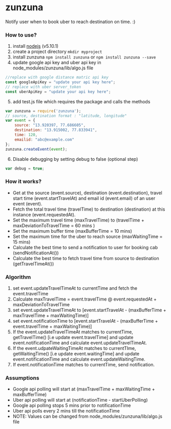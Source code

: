 # zunzuna
Notify user when to book uber to reach destination on time. :)

### How to use?
1. install [nodejs](https://nodejs.org/en/download/) (v5.10.1)
2. create a project directory `mkdir myproject`
3. install zunzuna `npm install zunzuna` or `npm install zunzuna --save`
4. update google api key and uber api key in node_modules/zunzuna/lib/algo.js file
```javascript
//replace with google distance matric api key
const googleApiKey = "update your api key here";
// replace with uber server_token
const uberApiKey = "update your api key here";
```
5. add test.js file which requires the package and calls the methods
```javascript
var zunzuna = require('zunzuna');
// source, destination format : "latitude, longitude"
var event = {
	source: "13.920397, 77.686605",
	destination: "13.915002, 77.833941",
	time: 120,
	emailid: "abc@example.com"
};
zunzuna.createEvent(event);
```
6. Disable debugging by setting debug to false (optional step)
```javascript
var debug = true;
```

### How it works?
- Get at the source (event.source), destination (event.destination), travel start time (event.startTravelAt) and email id (event.email) of an user event (event).
- Fetch the total travel time (travelTime) to destination (destination) at this instance (event.requestedAt).
- Set the maximum travel time (maxTravelTime) to (travelTime + maxDeviationToTravelTime = 60 mins )
- Set the maximum buffer time (maxBufferTime = 10 mins)
- Set the maximum time for the uber to reach source (maxWaitingTime = 15 mins) 
- Calculate the best time to send a notification to user for booking cab (sendNotificationAt())
- Calculate the best time to fetch travel time from source to destination (getTravelTimeAt())

### Algorithm
1. set event.updateTravelTimeAt to currentTime and fetch the event.travelTime
2. Calculate maxTravelTime = event.travelTime @ event.requestedAt + maxDeviationToTravelTime
3. set event.updateTravelTimeAt to [event.startTravelAt - (maxBufferTime + maxTravelTime + maxWaitingTime)]
4. set event.notificationTime to [event.startTravelAt - (maxBufferTime + event.travelTime + maxWaitingTime)]
5. If the event.updateTravelTimeAt matches to currentTime, getTravelTime() [i.e update event.travelTime] and update event.notificationTime and calculate event.updateTravelTimeAt.
6. If the event.udpateWaitingTimeAt matches to currentTIme, getWaitingTime() [i.e update event.waitingTime] and update event.notificationTime and calculate event.updateWaitingTime.
7. If event.notificationTime matches to currentTime, send notification.

### Assumptions
- Google api polling will start at (maxTravelTime + maxWaitingTime + maxBufferTime)
- Uber api polling will start at (notificationTime - startUberPolling)
- Google api polling stops 5 mins prior to notificationTime
- Uber api polls every 2 mins till the notificationTime
- NOTE: Values can be changed from node_modules/zunzuna/lib/algo.js file

